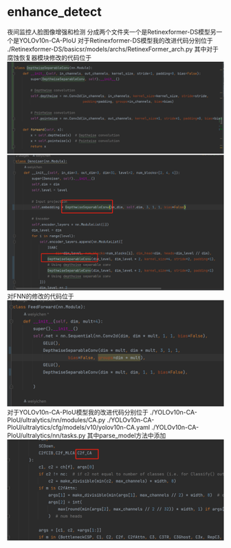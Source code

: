 # enhance_detect
夜间监控人脸图像增强和检测
分成两个文件夹一个是Retinexformer-DS模型另一个是YOLOv10n-CA-PIoU
对于Retinexformer-DS模型我的改进代码分别位于
./Retinexformer-DS/basicsr/models/archs/RetinexFormer_arch.py
其中对于腐蚀恢复器模块修改的代码位于
![img_2.png](img_2.png)
![img_1.png](img_1.png)
对FNN的修改的代码位于
![img_3.png](img_3.png)
对于YOLOv10n-CA-PIoU模型我的改进代码分别位于
./YOLOv10n-CA-PIoU/ultralytics/nn/modules/CA.py
./YOLOv10n-CA-PIoU/ultralytics/cfg/models/v10/yolov10n-CA.yaml
./YOLOv10n-CA-PIoU/ultralytics/nn/tasks.py
其中parse_model方法中添加![img.png](img.png)

